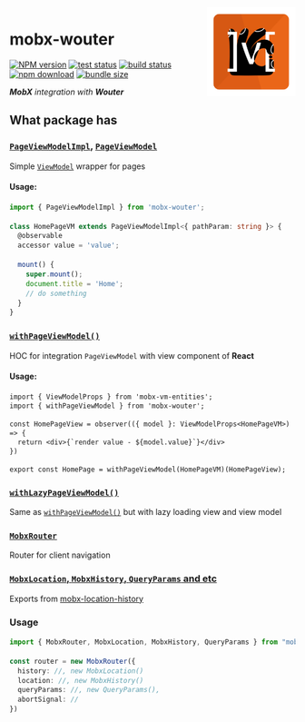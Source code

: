 <img src="assets/logo.png" align="right" height="156" alt="logo" />

# mobx-wouter  

[![NPM version][npm-image]][npm-url] [![test status][github-test-actions-image]][github-actions-url] [![build status][github-build-actions-image]][github-actions-url] [![npm download][download-image]][download-url] [![bundle size][bundlephobia-image]][bundlephobia-url]


[npm-image]: http://img.shields.io/npm/v/mobx-wouter.svg
[npm-url]: http://npmjs.org/package/mobx-wouter
[github-build-actions-image]: https://github.com/js2me/mobx-wouter/workflows/Build/badge.svg
[github-test-actions-image]: https://github.com/js2me/mobx-wouter/workflows/Test/badge.svg
[github-actions-url]: https://github.com/js2me/mobx-wouter/actions
[download-image]: https://img.shields.io/npm/dm/mobx-wouter.svg
[download-url]: https://npmjs.org/package/mobx-wouter
[bundlephobia-url]: https://bundlephobia.com/result?p=mobx-wouter
[bundlephobia-image]: https://badgen.net/bundlephobia/minzip/mobx-wouter

_**MobX** integration with **Wouter**_


## What package has   

### [`PageViewModelImpl`](src/page-view-model/page-view-model.impl.ts), [`PageViewModel`](src/page-view-model/page-view-model.ts)   

Simple [`ViewModel`](https://github.com/js2me/mobx-vm-entities?tab=readme-ov-file#mobx-view-model) wrapper for pages  

#### Usage:  

```ts
import { PageViewModelImpl } from 'mobx-wouter';

class HomePageVM extends PageViewModelImpl<{ pathParam: string }> {
  @observable
  accessor value = 'value';

  mount() {
    super.mount();
    document.title = 'Home';
    // do something
  }
}
```


### [`withPageViewModel()`](src/page-view-model/with-page-view-model.tsx)  

HOC for integration `PageViewModel` with view component of **React**  

#### Usage:  

```tsx
import { ViewModelProps } from 'mobx-vm-entities';  
import { withPageViewModel } from 'mobx-wouter';

const HomePageView = observer(({ model }: ViewModelProps<HomePageVM>) => {
  return <div>{`render value - ${model.value}`}</div>
})

export const HomePage = withPageViewModel(HomePageVM)(HomePageView);
```

### [`withLazyPageViewModel()`](src/page-view-model/with-lazy-page-view-model.tsx)  

Same as [`withPageViewModel()`](src/page-view-model/with-page-view-model.tsx) but with lazy loading view and view model  

### [`MobxRouter`](src/router/router.ts)   

Router for client navigation  

### [`MobxLocation`, `MobxHistory`, `QueryParams` and etc](https://github.com/js2me/mobx-location-history)  

Exports from [mobx-location-history](https://github.com/js2me/mobx-location-history)  


### Usage   

```ts
import { MobxRouter, MobxLocation, MobxHistory, QueryParams } from "mobx-wouter";

const router = new MobxRouter({
  history: //, new MobxLocation()
  location: //, new MobxHistory()
  queryParams: //, new QueryParams(),
  abortSignal: //
})
```